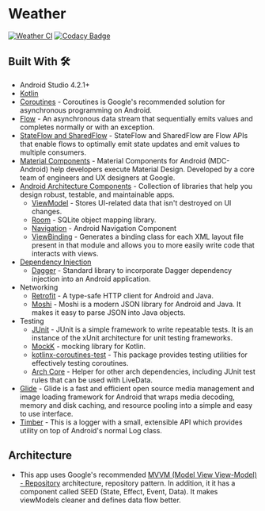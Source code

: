 # Weather
[![Weather CI](https://github.com/mustafaozhan/Weather/actions/workflows/main.yml/badge.svg)](https://github.com/mustafaozhan/Weather/actions/workflows/main.yml)
[![Codacy Badge](https://api.codacy.com/project/badge/Grade/66e5f351dbe34d6fa73dedb6ab03e466)](https://app.codacy.com/gh/mustafaozhan/Weather?utm_source=github.com&utm_medium=referral&utm_content=mustafaozhan/Weather&utm_campaign=Badge_Grade_Settings)

## Built With 🛠

- Android Studio 4.2.1+
- [Kotlin](https://kotlinlang.org/)
- [Coroutines](https://kotlinlang.org/docs/coroutines-overview.html) - Coroutines is Google's recommended solution for asynchronous programming on Android. 
- [Flow](https://kotlin.github.io/kotlinx.coroutines/kotlinx-coroutines-core/kotlinx.coroutines.flow/-flow/) - An asynchronous data stream that sequentially emits values and completes normally or with an exception.
- [StateFlow and SharedFlow](https://developer.android.com/kotlin/flow/stateflow-and-sharedflow) - StateFlow and SharedFlow are Flow APIs that enable flows to optimally emit state updates and emit values to multiple consumers.
- [Material Components](https://github.com/material-components/material-components-android) - Material Components for Android (MDC-Android) help developers execute Material Design. Developed by a core team of engineers and UX designers at Google.
- [Android Architecture Components](https://developer.android.com/topic/libraries/architecture) - Collection of libraries that help you design robust, testable, and maintainable apps.
  - [ViewModel](https://developer.android.com/topic/libraries/architecture/viewmodel) - Stores UI-related data that isn't destroyed on UI changes.
  - [Room](https://developer.android.com/topic/libraries/architecture/room) - SQLite object mapping library.
  - [Navigation](https://developer.android.com/guide/navigation/navigation-getting-started) - Android Navigation Component
  - [ViewBinding](https://developer.android.com/topic/libraries/view-binding) - Generates a binding class for each XML layout file present in that module and allows you to more easily write code that interacts with views.
- [Dependency Injection](https://developer.android.com/training/dependency-injection)
  - [Dagger](https://dagger.dev/dev-guide/) - Standard library to incorporate Dagger dependency injection into an Android application.
- Networking
  - [Retrofit](https://square.github.io/retrofit/) - A type-safe HTTP client for Android and Java.
  - [Moshi](https://github.com/square/moshi) - Moshi is a modern JSON library for Android and Java. It makes it easy to parse JSON into Java objects.
- Testing
  - [JUnit](https://junit.org/junit4/) - JUnit is a simple framework to write repeatable tests. It is an instance of the xUnit architecture for unit testing frameworks.
  - [MockK](https://mockk.io/) - mocking library for Kotlin.
  - [kotlinx-coroutines-test](https://kotlin.github.io/kotlinx.coroutines/kotlinx-coroutines-test/) - This package provides testing utilities for effectively testing coroutines.
  - [Arch Core](https://developer.android.com/jetpack/androidx/releases/arch-core) - Helper for other arch dependencies, including JUnit test rules that can be used with LiveData.
- [Glide](https://github.com/bumptech/glide) - Glide is a fast and efficient open source media management and image loading framework for Android that wraps media decoding, memory and disk caching, and resource pooling into a simple and easy to use interface.
- [Timber](https://github.com/JakeWharton/timber) - This is a logger with a small, extensible API which provides utility on top of Android's normal Log class.

## Architecture
- This app uses Google's recommended [MVVM (Model View View-Model) - Repository](https://developer.android.com/jetpack/docs/guide#recommended-app-arch) architecture, repository pattern. In addition, it it has a component called SEED (State, Effect, Event, Data). It makes viewModels cleaner and defines data flow better.
